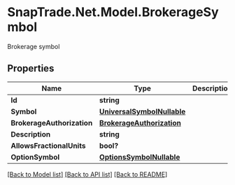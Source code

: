 # SnapTrade.Net.Model.BrokerageSymbol
Brokerage symbol

## Properties

Name | Type | Description | Notes
------------ | ------------- | ------------- | -------------
**Id** | **string** |  | [optional] 
**Symbol** | [**UniversalSymbolNullable**](UniversalSymbolNullable.md) |  | [optional] 
**BrokerageAuthorization** | [**BrokerageAuthorization**](BrokerageAuthorization.md) |  | [optional] 
**Description** | **string** |  | [optional] 
**AllowsFractionalUnits** | **bool?** |  | [optional] 
**OptionSymbol** | [**OptionsSymbolNullable**](OptionsSymbolNullable.md) |  | [optional] 

[[Back to Model list]](../README.md#documentation-for-models) [[Back to API list]](../README.md#documentation-for-api-endpoints) [[Back to README]](../README.md)

